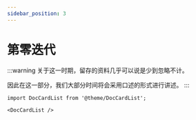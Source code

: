 ```yaml
---
sidebar_position: 3
---
```


# 第零迭代

:::warning
关于这一时期，留存的资料几乎可以说是少到忽略不计。

因此在这一部分，我们大部分时间将会采用口述的形式进行讲述。
:::

```mdx-code-block
import DocCardList from '@theme/DocCardList';

<DocCardList />
```